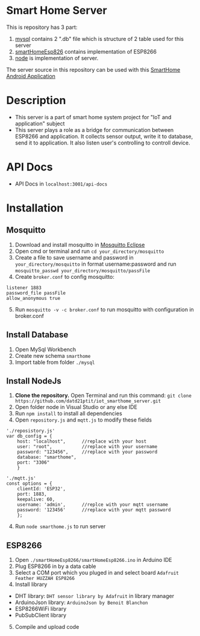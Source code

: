 # Smart Home Server
This is repository has 3 part:

1. [mysql](https://github.com/datd21ptit/iot_smarthome_server/tree/master/mysql) contains 2 ".db" file which is structure of 2 table used for this server
2. [smartHomeEsp826](https://github.com/datd21ptit/iot_smarthome_server/tree/master/smartHomeEsp8266) contains implementation of ESP8266
3. [node](https://github.com/datd21ptit/iot_smarthome_server/tree/master/node) is implementation of server.

The server source in this repository can be used with this [SmartHome Android Application](https://github.com/datd21ptit/iot_smart_home_app.git) 
# Description
- This server is a part of smart home system project for "IoT and application" subject
- This server plays a role as a bridge for communication between ESP8266 and application. It collects sensor output, write it to database, send it to application. It also listen user's controlling to controll device.

# API Docs
- API Docs in ```localhost:3001/api-docs```
# Installation
## Mosquitto
1. Download and install mosquitto in [Mosquitto Eclipse](https://mosquitto.org/download/)
2. Open cmd or terminal and run ```cd your_directory/mosquitto```
3. Create a file to save username and password in ```your_directory/mosquitto``` in format username:password and run ```mosquitto_passwd your_directory/mosquitto/passFile```
4. Create ```broker.conf``` to config mosquitto:
```
listener 1883
password_file passFile
allow_anonymous true
```
5. Run ```mosquitto -v -c broker.conf``` to run mosquitto with configuration in broker.conf

## Install Database
1. Open MySql Workbench
2. Create new schema ```smarthome```
3. Import table from folder ```./mysql```
## Install NodeJs
1. **Clone the repository.** Open Terminal and run this command: ```git clone https://github.com/datd21ptit/iot_smarthome_server.git```
2. Open folder node in Visual Studio or any else IDE
3. Run ```npm install``` to install all dependencies
4. Open ```repository.js``` and ```mqtt.js``` to modify these fields
```
'./reposistory.js'
var db_config = {
    host: "localhost",      //replace with your host
    user: "root",           //replace with your username
    password: "123456",     //replace with your password
    database: "smarthome",
    port: "3306"
    }

'./mqtt.js'
const options = { 
    clientId: 'ESP32', 
    port: 1883, 
    keepalive: 60,          
    username: 'admin',      //replce with your mqtt username
    password: '123456'      //replace with your mqtt password
    };
```
4. Run ```node smarthome.js``` to run server
## ESP8266
1. Open ```./smartHomeEsp8266/smartHomeEsp8266.ino``` in Arduino IDE
2. Plug ESP8266 in by a data cable
3. Select a COM port which you pluged in and select board ```Adafruit Feather HUZZAH ESP8266```
4. Install library
- DHT library: ```DHT sensor library by Adafruit``` in library manager
- ArduinoJson library: ```ArduinoJson by Benoit Blanchon```
- ESP8266WiFi library
- PubSubClient library
5. Compile and upload code

